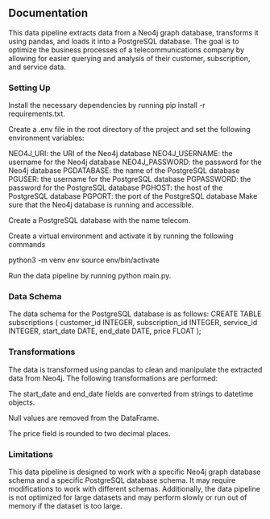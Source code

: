 ## Documentation

This data pipeline extracts data from a Neo4j graph database, transforms it using pandas, and loads it into a PostgreSQL database.
The goal is to optimize the business processes of a telecommunications company by allowing for easier querying and analysis of their customer,
subscription, and service data.

### Setting Up

Install the necessary dependencies by running pip install -r requirements.txt.

Create a .env file in the root directory of the project and set the following environment variables:

NEO4J_URI: the URI of the Neo4j database
NEO4J_USERNAME: the username for the Neo4j database
NEO4J_PASSWORD: the password for the Neo4j database
PGDATABASE: the name of the PostgreSQL database
PGUSER: the username for the PostgreSQL database
PGPASSWORD: the password for the PostgreSQL database
PGHOST: the host of the PostgreSQL database
PGPORT: the port of the PostgreSQL database
Make sure that the Neo4j database is running and accessible.

Create a PostgreSQL database with the name telecom.

Create a virtual environment and activate it by running the following commands

python3 -m venv env
source env/bin/activate

Run the data pipeline by running python main.py.

### Data Schema

The data schema for the PostgreSQL database is as follows:
CREATE TABLE subscriptions (
    customer_id INTEGER,
    subscription_id INTEGER,
    service_id INTEGER,
    start_date DATE,
    end_date DATE,
    price FLOAT
);

### Transformations

The data is transformed using pandas to clean and manipulate the extracted data from Neo4j. The following transformations are performed:

The start_date and end_date fields are converted from strings to datetime objects.

Null values are removed from the DataFrame.

The price field is rounded to two decimal places.

### Limitations

This data pipeline is designed to work with a specific Neo4j graph database schema and a specific PostgreSQL database schema.
It may require modifications to work with different schemas. Additionally, the data pipeline is not optimized for large datasets
and may perform slowly or run out of memory if the dataset is too large.
